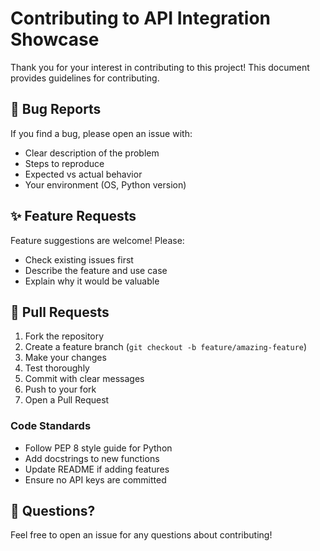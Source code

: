 # Contributing to API Integration Showcase

Thank you for your interest in contributing to this project! This document provides guidelines for contributing.

## 🐛 Bug Reports

If you find a bug, please open an issue with:
- Clear description of the problem
- Steps to reproduce
- Expected vs actual behavior
- Your environment (OS, Python version)

## ✨ Feature Requests

Feature suggestions are welcome! Please:
- Check existing issues first
- Describe the feature and use case
- Explain why it would be valuable

## 🔧 Pull Requests

1. Fork the repository
2. Create a feature branch (`git checkout -b feature/amazing-feature`)
3. Make your changes
4. Test thoroughly
5. Commit with clear messages
6. Push to your fork
7. Open a Pull Request

### Code Standards

- Follow PEP 8 style guide for Python
- Add docstrings to new functions
- Update README if adding features
- Ensure no API keys are committed

## 📝 Questions?

Feel free to open an issue for any questions about contributing!

